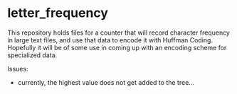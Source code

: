 # letter_frequency
This repository holds files for a counter that will record character frequency in large text files, and use that data to encode it with Huffman Coding.
Hopefully it will be of some use in coming up with an encoding scheme for specialized data.

Issues:
  + currently, the highest value does not get added to the tree...
